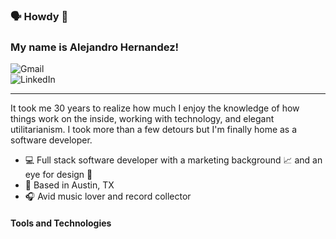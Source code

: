 ### 🗣 Howdy 👋
### My name is Alejandro Hernandez! 


![Gmail](https://img.shields.io/badge/Gmail-D14836?style=for-the-badge&logo=gmail&label=alej.leon4&logoColor=#EA4335) <br /> 
![LinkedIn](https://img.shields.io/badge/linkedin-%230077B5.svg?style=for-the-badge&logo=linkedin&label=alej-leon&logoColor=dodgerblue) 

---
It took me 30 years to realize how much I enjoy  the knowledge of how things work on the inside, working with technology, and elegant utilitarianism. I took more than a few detours but I'm finally home as a software developer.


- 💻 Full stack software developer with a marketing background 📈 and an eye for design 🎨
- 📍 Based in Austin, TX 
- 🎧 Avid music lover and record collector

#### Tools and Technologies





<!--
**alejleon/alejleon** is a ✨ _special_ ✨ repository because its `README.md` (this file) appears on your GitHub profile.

Here are some ideas to get you started:

- 🔭 I’m currently working on ...
- 🌱 I’m currently learning ...
- 👯 I’m looking to collaborate on ...
- 🤔 I’m looking for help with ...
- 💬 Ask me about ...
- 📫 How to reach me: ...
- 😄 Pronouns: ...
- ⚡ Fun fact: ...
-->
